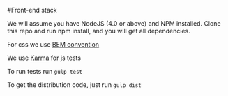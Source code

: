 #Front-end stack

We will assume you have NodeJS (4.0 or above) and NPM installed.
Clone this repo and run npm install, and you will get all dependencies.

For css we use [BEM convention](http://getbem.com/)

We use [Karma](https://karma-runner.github.io) for js tests 

To run tests run `gulp test`

To get the distribution code, just run `gulp dist`